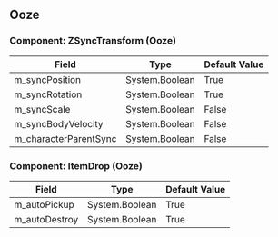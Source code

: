 ## Ooze

### Component: ZSyncTransform (Ooze)

|Field|Type|Default Value|
|---|---|---|
|m_syncPosition|System.Boolean|True|
|m_syncRotation|System.Boolean|True|
|m_syncScale|System.Boolean|False|
|m_syncBodyVelocity|System.Boolean|False|
|m_characterParentSync|System.Boolean|False|

### Component: ItemDrop (Ooze)

|Field|Type|Default Value|
|---|---|---|
|m_autoPickup|System.Boolean|True|
|m_autoDestroy|System.Boolean|True|

